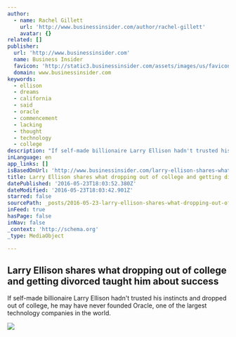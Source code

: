 ```yaml
---
author:
  - name: Rachel Gillett
    url: 'http://www.businessinsider.com/author/rachel-gillett'
    avatar: {}
related: []
publisher:
  url: 'http://www.businessinsider.com'
  name: Business Insider
  favicon: 'http://static3.businessinsider.com/assets/images/us/favicons/favicon.ico?v=BI-US-2016-03-31'
  domain: www.businessinsider.com
keywords:
  - ellison
  - dreams
  - california
  - said
  - oracle
  - commencement
  - lacking
  - thought
  - technology
  - college
description: "If self-made billionaire Larry Ellison hadn't trusted his instincts and dropped out of college, he may have never founded Oracle, one of the largest technology companies in the world."
inLanguage: en
app_links: []
isBasedOnUrl: 'http://www.businessinsider.com/larry-ellison-shares-what-dropping-out-of-college-and-getting-divorced-taught-him-about-success-2016-5?r=US&IR=T&IR=T'
title: Larry Ellison shares what dropping out of college and getting divorced taught him about success
datePublished: '2016-05-23T18:03:52.380Z'
dateModified: '2016-05-23T18:03:42.901Z'
starred: false
sourcePath: _posts/2016-05-23-larry-ellison-shares-what-dropping-out-of-college-and-gettin.md
inFeed: true
hasPage: false
inNav: false
_context: 'http://schema.org'
_type: MediaObject

---
```

<article style=""><h1>Larry Ellison shares what dropping out of college and getting divorced taught him about success</h1><p>If self-made billionaire Larry Ellison hadn't trusted his instincts and dropped out of college, he may have never founded Oracle, one of the largest technology companies in the world.</p><img src="http://static2.businessinsider.com/image/573a14f78b987d9e5be5e60a-1200-924/larry-ellison-university-of-southern-california-commencement.jpg" /></article>